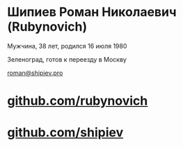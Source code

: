 # Шипиев Роман Николаевич (Rubynovich)

[Фото]://img-fotki.yandex.ru/get/4810/37281331.8f/0_9549a_f57ab08f_M.jpg

Мужчина, 38 лет, родился 16 июля 1980

Зеленоград, готов к переезду в Москву

[roman@shipiev.pro](roman@shipiev.pro)

# [github.com/rubynovich](//github.com/rubynovich)
# [github.com/shipiev](//github.com/shipiev)
